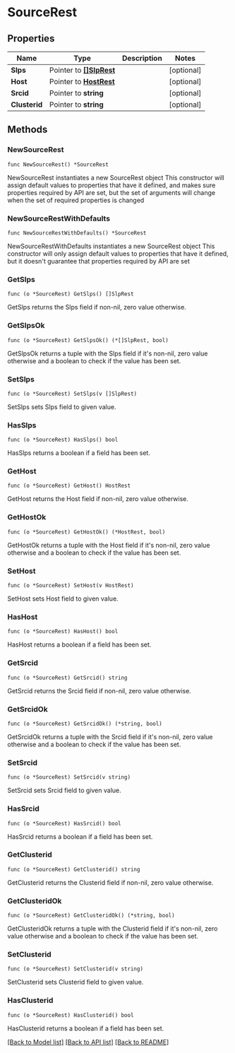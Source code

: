 # SourceRest

## Properties

Name | Type | Description | Notes
------------ | ------------- | ------------- | -------------
**Slps** | Pointer to [**[]SlpRest**](SlpRest.md) |  | [optional] 
**Host** | Pointer to [**HostRest**](HostRest.md) |  | [optional] 
**Srcid** | Pointer to **string** |  | [optional] 
**Clusterid** | Pointer to **string** |  | [optional] 

## Methods

### NewSourceRest

`func NewSourceRest() *SourceRest`

NewSourceRest instantiates a new SourceRest object
This constructor will assign default values to properties that have it defined,
and makes sure properties required by API are set, but the set of arguments
will change when the set of required properties is changed

### NewSourceRestWithDefaults

`func NewSourceRestWithDefaults() *SourceRest`

NewSourceRestWithDefaults instantiates a new SourceRest object
This constructor will only assign default values to properties that have it defined,
but it doesn't guarantee that properties required by API are set

### GetSlps

`func (o *SourceRest) GetSlps() []SlpRest`

GetSlps returns the Slps field if non-nil, zero value otherwise.

### GetSlpsOk

`func (o *SourceRest) GetSlpsOk() (*[]SlpRest, bool)`

GetSlpsOk returns a tuple with the Slps field if it's non-nil, zero value otherwise
and a boolean to check if the value has been set.

### SetSlps

`func (o *SourceRest) SetSlps(v []SlpRest)`

SetSlps sets Slps field to given value.

### HasSlps

`func (o *SourceRest) HasSlps() bool`

HasSlps returns a boolean if a field has been set.

### GetHost

`func (o *SourceRest) GetHost() HostRest`

GetHost returns the Host field if non-nil, zero value otherwise.

### GetHostOk

`func (o *SourceRest) GetHostOk() (*HostRest, bool)`

GetHostOk returns a tuple with the Host field if it's non-nil, zero value otherwise
and a boolean to check if the value has been set.

### SetHost

`func (o *SourceRest) SetHost(v HostRest)`

SetHost sets Host field to given value.

### HasHost

`func (o *SourceRest) HasHost() bool`

HasHost returns a boolean if a field has been set.

### GetSrcid

`func (o *SourceRest) GetSrcid() string`

GetSrcid returns the Srcid field if non-nil, zero value otherwise.

### GetSrcidOk

`func (o *SourceRest) GetSrcidOk() (*string, bool)`

GetSrcidOk returns a tuple with the Srcid field if it's non-nil, zero value otherwise
and a boolean to check if the value has been set.

### SetSrcid

`func (o *SourceRest) SetSrcid(v string)`

SetSrcid sets Srcid field to given value.

### HasSrcid

`func (o *SourceRest) HasSrcid() bool`

HasSrcid returns a boolean if a field has been set.

### GetClusterid

`func (o *SourceRest) GetClusterid() string`

GetClusterid returns the Clusterid field if non-nil, zero value otherwise.

### GetClusteridOk

`func (o *SourceRest) GetClusteridOk() (*string, bool)`

GetClusteridOk returns a tuple with the Clusterid field if it's non-nil, zero value otherwise
and a boolean to check if the value has been set.

### SetClusterid

`func (o *SourceRest) SetClusterid(v string)`

SetClusterid sets Clusterid field to given value.

### HasClusterid

`func (o *SourceRest) HasClusterid() bool`

HasClusterid returns a boolean if a field has been set.


[[Back to Model list]](../README.md#documentation-for-models) [[Back to API list]](../README.md#documentation-for-api-endpoints) [[Back to README]](../README.md)


